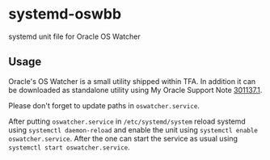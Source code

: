 # systemd-oswbb

systemd unit file for Oracle OS Watcher

## Usage

Oracle's OS Watcher is a small utility shipped within TFA. In addition it can
be downloaded as standalone utility using My Oracle Support Note
[301137.1](https://support.oracle.com/epmos/faces/DocumentDisplay?id=301137.1).

Please don't forget to update paths in `oswatcher.service`.

After putting `oswatcher.service` in `/etc/systemd/system` reload systemd using
`systemctl daemon-reload` and enable the unit using
`systemctl enable oswatcher.service`. After the one can start the service as usual
using `systemctl start oswatcher.service`.
